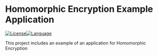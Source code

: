 # Homomorphic Encryption Example Application

[![License](https://camo.githubusercontent.com/6ae43f07818e28c456bc0e4f35a61ebb4f08677499bf4eaa31c508107ccec75f/68747470733a2f2f696d672e736869656c64732e696f2f62616467652f6c6963656e73652d4d49542d626c75652e7376673f7374796c653d666c61742d737175617265)](https://camo.githubusercontent.com/6ae43f07818e28c456bc0e4f35a61ebb4f08677499bf4eaa31c508107ccec75f/68747470733a2f2f696d672e736869656c64732e696f2f62616467652f6c6963656e73652d4d49542d626c75652e7376673f7374796c653d666c61742d737175617265)[![Language](https://camo.githubusercontent.com/faf618c9f008aedbd1b413d9cb6c608504a4b4d5beb1ff85db93c0595ee6aad1/68747470733a2f2f696d672e736869656c64732e696f2f62616467652f6c616e67756167652d432b2b2d79656c6c6f772e7376673f7374796c653d666c61742d737175617265)](https://camo.githubusercontent.com/faf618c9f008aedbd1b413d9cb6c608504a4b4d5beb1ff85db93c0595ee6aad1/68747470733a2f2f696d672e736869656c64732e696f2f62616467652f6c616e67756167652d432b2b2d79656c6c6f772e7376673f7374796c653d666c61742d737175617265)

This project includes an example of an application for Homomorphic Encryption
